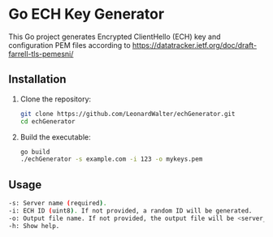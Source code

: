 # Go ECH Key Generator

This Go project generates Encrypted ClientHello (ECH) key and configuration PEM files according to https://datatracker.ietf.org/doc/draft-farrell-tls-pemesni/

## Installation

1.  Clone the repository:

    ```bash
    git clone https://github.com/LeonardWalter/echGenerator.git
    cd echGenerator
    ```

2.  Build the executable:

    ```bash
    go build
    ./echGenerator -s example.com -i 123 -o mykeys.pem
    ```

## Usage

```bash
-s: Server name (required).
-i: ECH ID (uint8). If not provided, a random ID will be generated.
-o: Output file name. If not provided, the output file will be <server_name>.pem.ech
-h: Show help.
```
